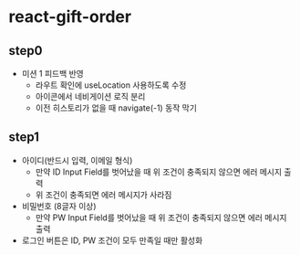 # react-gift-order

## step0

- 미션 1 피드백 반영
  - 라우트 확인에 useLocation 사용하도록 수정
  - 아이콘에서 네비게이션 로직 분리
  - 이전 히스토리가 없을 때 navigate(-1) 동작 막기

## step1

- 아이디(반드시 입력, 이메일 형식)
  - 만약 ID Input Field를 벗어났을 때 위 조건이 충족되지 않으면 에러 메시지 출력
  - 위 조건이 충족되면 에러 메시지가 사라짐
- 비밀번호 (8글자 이상)
  - 만약 PW Input Field를 벗어났을 때 위 조건이 충족되지 않으면 에러 메시지 출력
- 로그인 버튼은 ID, PW 조건이 모두 만족일 때만 활성화
